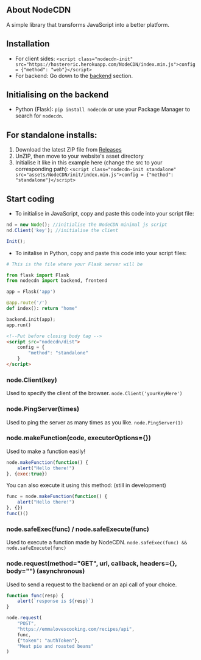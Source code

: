 ## About NodeCDN
A simple library that transforms JavaScript into a better platform.

## Installation
- For client sides: `<script class="nodecdn-init" src="https://hostereric.herokuapp.com/NodeCDN/index.min.js">config = {"method": "web"}</script>`
- For backend: Go down to the [backend](#initialising-on-the-backend) section.

## Initialising on the backend
- Python (Flask): `pip install nodecdn` or use your Package Manager to search for `nodecdn`.

## For standalone installs:
1. Download the latest ZIP file from [Releases](https://github.com/WWEMGamer2/NodeCDN/releases/tag/StandaloneInstalls)
2. UnZIP, then move to your website's asset directory
3. Initialise it like in this example here (change the src to your corresponding path): `<script class="nodecdn-init standalone" src="assets/NodeCDN/init/index.min.js">config = {"method": "standalone"}</script>`

## Start coding
- To initialise in JavaScript, copy and paste this code into your script file:

```js
nd = new Node(); //initialise the NodeCDN minimal js script
nd.Client('key'); //initialise the client

Init();
```

- To initalise in Python, copy and paste this code into your script files:

```py
# This is the file where your Flask server will be

from flask import Flask
from nodecdn import backend, frontend

app = Flask('app')

@app.route('/')
def index(): return "home"

backend.init(app);
app.run()
```
```html
<!--Put before closing body tag -->
<script src="nodecdn/dist">
    config = {
        "method": "standalone"
    }
</script>
```

### node.Client(key)
Used to specify the client of the browser.
`node.Client('yourKeyHere')`

### node.PingServer(times)
Used to ping the server as many times as you like.
`node.PingServer(1)`

### node.makeFunction(code, executorOptions={})
Used to make a function easily!

```js
node.makeFunction(function() {
    alert("Hello there!")
}, {exec:true})
```

You can also execute it using this method: (still in development)

```js
func = node.makeFunction(function() {
    alert("Hello there!")
}, {})
func()()
```

### node.safeExec(func) / node.safeExecute(func)
Used to execute a function made by NodeCDN.
`node.safeExec(func) && node.safeExecute(func)`

### node.request(method="GET", url, callback, headers={}, body="") (asynchronous)
Used to send a request to the backend or an api call of your choice.

```js 
function func(resp) {
    alert(`response is ${resp}`)
}

node.request(
    "POST", 
    "https://emmalovescooking.com/recipes/api", 
    func, 
    {"token": "authToken"}, 
    "Meat pie and roasted beans"
)
```


